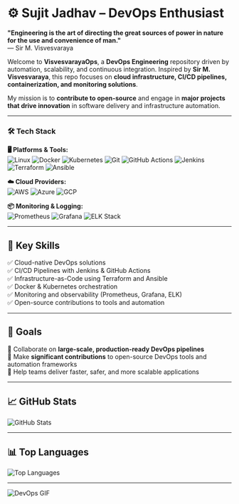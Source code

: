 # ⚙️ Sujit Jadhav – DevOps Enthusiast  

**"Engineering is the art of directing the great sources of power in nature for the use and convenience of man."**  
— Sir M. Visvesvaraya  

Welcome to **VisvesvarayaOps**, a **DevOps Engineering** repository driven by automation, scalability, and continuous integration. Inspired by **Sir M. Visvesvaraya**, this repo focuses on **cloud infrastructure, CI/CD pipelines, containerization, and monitoring solutions**.  

My mission is to **contribute to open-source** and engage in **major projects that drive innovation** in software delivery and infrastructure automation.

---

### 🛠️ Tech Stack  

**🖥️ Platforms & Tools:**  
![Linux](https://img.shields.io/badge/Linux-FCC624?style=for-the-badge&logo=linux&logoColor=black)
![Docker](https://img.shields.io/badge/Docker-2496ED?style=for-the-badge&logo=docker&logoColor=white)
![Kubernetes](https://img.shields.io/badge/Kubernetes-326CE5?style=for-the-badge&logo=kubernetes&logoColor=white)
![Git](https://img.shields.io/badge/Git-F05032?style=for-the-badge&logo=git&logoColor=white)
![GitHub Actions](https://img.shields.io/badge/GitHub%20Actions-2088FF?style=for-the-badge&logo=github-actions&logoColor=white)
![Jenkins](https://img.shields.io/badge/Jenkins-D24939?style=for-the-badge&logo=jenkins&logoColor=white)
![Terraform](https://img.shields.io/badge/Terraform-7B42BC?style=for-the-badge&logo=terraform&logoColor=white)
![Ansible](https://img.shields.io/badge/Ansible-EE0000?style=for-the-badge&logo=ansible&logoColor=white)

**☁️ Cloud Providers:**  
![AWS](https://img.shields.io/badge/AWS-232F3E?style=for-the-badge&logo=amazon-aws)
![Azure](https://img.shields.io/badge/Azure-0078D4?style=for-the-badge&logo=microsoft-azure)
![GCP](https://img.shields.io/badge/Google%20Cloud-4285F4?style=for-the-badge&logo=google-cloud)

**📦 Monitoring & Logging:**  
![Prometheus](https://img.shields.io/badge/Prometheus-E6522C?style=for-the-badge&logo=prometheus&logoColor=white)
![Grafana](https://img.shields.io/badge/Grafana-F46800?style=for-the-badge&logo=grafana&logoColor=white)
![ELK Stack](https://img.shields.io/badge/ELK-005571?style=for-the-badge&logo=elastic-stack)

---

## 🚀 Key Skills  

✅ Cloud-native DevOps solutions  
✅ CI/CD Pipelines with Jenkins & GitHub Actions  
✅ Infrastructure-as-Code using Terraform and Ansible  
✅ Docker & Kubernetes orchestration  
✅ Monitoring and observability (Prometheus, Grafana, ELK)  
✅ Open-source contributions to tools and automation  

---

## 📌 Goals  

🔹 Collaborate on **large-scale, production-ready DevOps pipelines**  
🔹 Make **significant contributions** to open-source DevOps tools and automation frameworks  
🔹 Help teams deliver faster, safer, and more scalable applications  

---

## 📈 GitHub Stats  

![GitHub Stats](https://github-readme-stats.vercel.app/api?username=tambe-nitin&show_icons=true&theme=tokyonight)

---

## 📊 Top Languages  

![Top Languages](https://github-readme-stats.vercel.app/api/top-langs/?username=tambe-nitin&layout=compact&theme=tokyonight)

---

![DevOps GIF](https://media.giphy.com/media/f3iwJFOVOwuy7K6FFw/giphy.gif)
